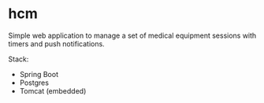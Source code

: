 # hcm
Simple web application to manage a set of medical equipment sessions with timers and push notifications.

Stack:
- Spring Boot
- Postgres
- Tomcat (embedded)

